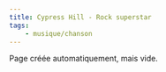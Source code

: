 ```yaml
---
title: Cypress Hill - Rock superstar
tags:
    - musique/chanson
---
```


Page créée automatiquement, mais vide.
